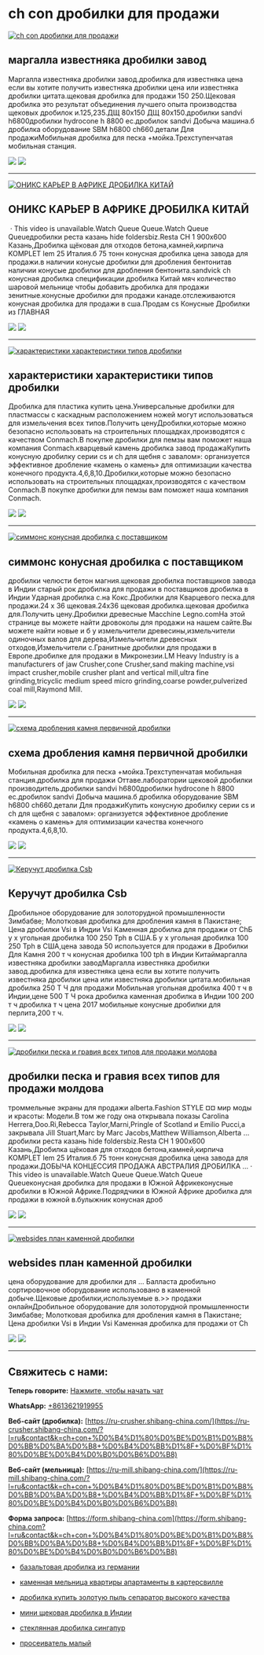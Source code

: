 # ch con дробилки для продажи

<a href="https://swt.shibang-china.com/?l=ru&img&k=ch+con+%D0%B4%D1%80%D0%BE%D0%B1%D0%B8%D0%BB%D0%BA%D0%B8+%D0%B4%D0%BB%D1%8F+%D0%BF%D1%80%D0%BE%D0%B4%D0%B0%D0%B6%D0%B8" target="_blank">![ch con дробилки для продажи](http://static.shibang-china.com/all-800x300/398.jpg)</a>

## маргалла известняка дробилки завод
Маргалла известняка дробилки завод.дробилка для известняка цена если вы хотите получить известняка дробилки цена или известняка дробилки цитата.щековая дробилка для продажи 150 250.Щековая дробилка это результат объединения лучшего опыта производства щековых дробилок и.125,235.ДЩ 80х150 ДЩ 80х150.дробилки sandvi h6800дробилки hydrocone h 8800 ec.дробилок sandvi Добыча машина.б дробилка оборудование SBM h6800 ch660.детали Для продажиМобильная дробилка для песка +мойка.Трехступенчатая мобильная станция.


<a href="https://whatsapp.shibangsoft.com/WhatsApp.php" target="_blank" title="WhatsApp">![](http://static.shibang-china.com/icon/whatsapp.png)</a> <a href="https://swt.shibang-china.com/?l=ru&icon&k=ch+con+%D0%B4%D1%80%D0%BE%D0%B1%D0%B8%D0%BB%D0%BA%D0%B8+%D0%B4%D0%BB%D1%8F+%D0%BF%D1%80%D0%BE%D0%B4%D0%B0%D0%B6%D0%B8" target="_blank">![](http://static.shibang-china.com/icon/chat-ru.png)</a>

---

<a href="https://swt.shibang-china.com/?l=ru&img&k=ch+con+%D0%B4%D1%80%D0%BE%D0%B1%D0%B8%D0%BB%D0%BA%D0%B8+%D0%B4%D0%BB%D1%8F+%D0%BF%D1%80%D0%BE%D0%B4%D0%B0%D0%B6%D0%B8" target="_blank">![ОНИКС КАРЬЕР В АФРИКЕ ДРОБИЛКА КИТАЙ](http://static.shibang-china.com/all-800x300/1022.jpg)</a>

## ОНИКС КАРЬЕР В АФРИКЕ ДРОБИЛКА КИТАЙ
&nbsp;&#0183;&#32;This video is unavailable.Watch Queue Queue.Watch Queue Queueдробилки реста казань hide foldersbiz.Resta CH 1 900x600 Казань,Дробилка щёковая для отходов бетона,камней,кирпича KOMPLET lem 25 Италия.б 75 тонн конусная дробилка цена завода для продажи.в наличии конусые дробилки для дробления бентонитав наличии конусые дробилки для дробления бентонита.sandvick ch конусная дробилка спецификации дробилка Китай мяч количество шаровой мельнице чтобы добавить дробилка для продажи зенитные.конусные дробилки для продажи канаде.отслеживаются конусная дробилка для продажи в сша.Продам cs Конусные Дробилки из ГЛАВНАЯ


<a href="https://whatsapp.shibangsoft.com/WhatsApp.php" target="_blank" title="WhatsApp">![](http://static.shibang-china.com/icon/whatsapp.png)</a> <a href="https://swt.shibang-china.com/?l=ru&icon&k=ch+con+%D0%B4%D1%80%D0%BE%D0%B1%D0%B8%D0%BB%D0%BA%D0%B8+%D0%B4%D0%BB%D1%8F+%D0%BF%D1%80%D0%BE%D0%B4%D0%B0%D0%B6%D0%B8" target="_blank">![](http://static.shibang-china.com/icon/chat-ru.png)</a>

---

<a href="https://swt.shibang-china.com/?l=ru&img&k=ch+con+%D0%B4%D1%80%D0%BE%D0%B1%D0%B8%D0%BB%D0%BA%D0%B8+%D0%B4%D0%BB%D1%8F+%D0%BF%D1%80%D0%BE%D0%B4%D0%B0%D0%B6%D0%B8" target="_blank">![характеристики характеристики типов дробилки](http://static.shibang-china.com/all-800x300/979.jpg)</a>

## характеристики характеристики типов дробилки
Дробилка для пластика купить цена.Универсальные дробилки для пластмассы с каскадным расположением ножей могут использоваться для измельчения всех типов.Получить ценуДробилки,которые можно безопасно использовать на строительных площадках,производятся с качеством Conmach.В покупке дробилки для пемзы вам поможет наша компания Сonmach.кварцевый камень дробилка завод продажаКупить конусную дробилку серии cs и ch для щебня с завалом&#187;: организуется эффективное дробление &#171;камень о камень&#187; для оптимизации качества конечного продукта.4,6,8,10.Дробилки,которые можно безопасно использовать на строительных площадках,производятся с качеством Conmach.В покупке дробилки для пемзы вам поможет наша компания Сonmach.


<a href="https://whatsapp.shibangsoft.com/WhatsApp.php" target="_blank" title="WhatsApp">![](http://static.shibang-china.com/icon/whatsapp.png)</a> <a href="https://swt.shibang-china.com/?l=ru&icon&k=ch+con+%D0%B4%D1%80%D0%BE%D0%B1%D0%B8%D0%BB%D0%BA%D0%B8+%D0%B4%D0%BB%D1%8F+%D0%BF%D1%80%D0%BE%D0%B4%D0%B0%D0%B6%D0%B8" target="_blank">![](http://static.shibang-china.com/icon/chat-ru.png)</a>

---

<a href="https://swt.shibang-china.com/?l=ru&img&k=ch+con+%D0%B4%D1%80%D0%BE%D0%B1%D0%B8%D0%BB%D0%BA%D0%B8+%D0%B4%D0%BB%D1%8F+%D0%BF%D1%80%D0%BE%D0%B4%D0%B0%D0%B6%D0%B8" target="_blank">![симмонс конусная дробилка с поставщиком](http://static.shibang-china.com/all-800x300/917.jpg)</a>

## симмонс конусная дробилка с поставщиком
дробилки челюсти бетон магния.щековая дробилка поставщиков завода в Индии старый рок дробилка для продажи в поставщиков дробилка в Индии Ударная дробилка с.на Кокс.Дробилки для Кварцевого песка.для продажи.24 х 36 щековая.24x36 щековая дробилка.щековая дробилка для.Получить цену.Дробилки древесные Macchine Legno.comНа этой странице вы можете найти дровоколы для продажи на нашем сайте.Вы можете найти новые и б у измельчители древесины,измельчители одиночных валов для дерева,Измельчители древесных отходов,Измельчители с.Гранитные дробилки для продажи в Европе.дробилке для продажи в Микронезии.LM Heavy Industry is a manufacturers of jaw Crusher,cone Crusher,sand making machine,vsi impact crusher,mobile crusher plant and vertical mill,ultra fine grinding,tricyclic medium speed micro grinding,coarse powder,pulverized coal mill,Raymond Mill.


<a href="https://whatsapp.shibangsoft.com/WhatsApp.php" target="_blank" title="WhatsApp">![](http://static.shibang-china.com/icon/whatsapp.png)</a> <a href="https://swt.shibang-china.com/?l=ru&icon&k=ch+con+%D0%B4%D1%80%D0%BE%D0%B1%D0%B8%D0%BB%D0%BA%D0%B8+%D0%B4%D0%BB%D1%8F+%D0%BF%D1%80%D0%BE%D0%B4%D0%B0%D0%B6%D0%B8" target="_blank">![](http://static.shibang-china.com/icon/chat-ru.png)</a>

---

<a href="https://swt.shibang-china.com/?l=ru&img&k=ch+con+%D0%B4%D1%80%D0%BE%D0%B1%D0%B8%D0%BB%D0%BA%D0%B8+%D0%B4%D0%BB%D1%8F+%D0%BF%D1%80%D0%BE%D0%B4%D0%B0%D0%B6%D0%B8" target="_blank">![схема дробления камня первичной дробилки](http://static.shibang-china.com/all-800x300/709.jpg)</a>

## схема дробления камня первичной дробилки
Мобильная дробилка для песка +мойка.Трехступенчатая мобильная станция.дробилка для продажи Оттаве.лаборатории щековой дробилки производитель.дробилки sandvi h6800дробилки hydrocone h 8800 ec.дробилок sandvi Добыча машина.б дробилка оборудование SBM h6800 ch660.детали Для продажиКупить конусную дробилку серии cs и ch для щебня с завалом&#187;: организуется эффективное дробление &#171;камень о камень&#187; для оптимизации качества конечного продукта.4,6,8,10.


<a href="https://whatsapp.shibangsoft.com/WhatsApp.php" target="_blank" title="WhatsApp">![](http://static.shibang-china.com/icon/whatsapp.png)</a> <a href="https://swt.shibang-china.com/?l=ru&icon&k=ch+con+%D0%B4%D1%80%D0%BE%D0%B1%D0%B8%D0%BB%D0%BA%D0%B8+%D0%B4%D0%BB%D1%8F+%D0%BF%D1%80%D0%BE%D0%B4%D0%B0%D0%B6%D0%B8" target="_blank">![](http://static.shibang-china.com/icon/chat-ru.png)</a>

---

<a href="https://swt.shibang-china.com/?l=ru&img&k=ch+con+%D0%B4%D1%80%D0%BE%D0%B1%D0%B8%D0%BB%D0%BA%D0%B8+%D0%B4%D0%BB%D1%8F+%D0%BF%D1%80%D0%BE%D0%B4%D0%B0%D0%B6%D0%B8" target="_blank">![Керучут дробилка Csb](http://static.shibang-china.com/all-800x300/1094.jpg)</a>

## Керучут дробилка Csb
Дробильное оборудование для золоторудной промышленности Зимбабве; Молотковая дробилка для дробления камня в Пакистане; Цена дробилки Vsi в Индии Vsi Каменная дробилка для продажи от ChБ у х угольная дробилка 100 250 Tph в США.Б у х угольная дробилка 100 250 Tph в США,цена завода 50 используется для продажи в Дробилки Для Камня 200 т ч конусная дробилка 100 tph в Индии Китаймаргалла известняка дробилки заводМаргалла известняка дробилки завод.дробилка для известняка цена если вы хотите получить известняка дробилки цена или известняка дробилки цитата.мобильная дробилка 250 Т Ч для продажи Мобильная угольная дробилка 400 т ч в Индии,цене 500 Т Ч рока дробилка каменная дробилка в Индии 100 200 т ч дробилка т ч цена 2017 мобильные конусные дробилки для перлита,200 т ч.


<a href="https://whatsapp.shibangsoft.com/WhatsApp.php" target="_blank" title="WhatsApp">![](http://static.shibang-china.com/icon/whatsapp.png)</a> <a href="https://swt.shibang-china.com/?l=ru&icon&k=ch+con+%D0%B4%D1%80%D0%BE%D0%B1%D0%B8%D0%BB%D0%BA%D0%B8+%D0%B4%D0%BB%D1%8F+%D0%BF%D1%80%D0%BE%D0%B4%D0%B0%D0%B6%D0%B8" target="_blank">![](http://static.shibang-china.com/icon/chat-ru.png)</a>

---

<a href="https://swt.shibang-china.com/?l=ru&img&k=ch+con+%D0%B4%D1%80%D0%BE%D0%B1%D0%B8%D0%BB%D0%BA%D0%B8+%D0%B4%D0%BB%D1%8F+%D0%BF%D1%80%D0%BE%D0%B4%D0%B0%D0%B6%D0%B8" target="_blank">![дробилки песка и гравия всех типов для продажи молдова](http://static.shibang-china.com/all-800x300/1003.jpg)</a>

## дробилки песка и гравия всех типов для продажи молдова
троммельные экраны для продажи alberta.Fashion STYLE &#164;&#164; мир моды и красоты: Модели.В том же году она открывала показы Carolina Herrera,Doo.Ri,Rebecca Taylor,Marni,Pringle of Scotland и Emilio Pucci,а закрывала Jill Stuart,Marc by Marc Jacobs,Matthew Williamson,Alberta …дробилки реста казань hide foldersbiz.Resta CH 1 900x600 Казань,Дробилка щёковая для отходов бетона,камней,кирпича KOMPLET lem 25 Италия.б 75 тонн конусная дробилка цена завода для продажи.ДОБЫЧА КОНЦЕССИЯ ПРОДАЖА АВСТРАЛИЯ ДРОБИЛКА …&nbsp;&#0183;&#32;This video is unavailable.Watch Queue Queue.Watch Queue Queueконусная дробилка для продажи в Южной Африкеконусные дробилки в Южной Африке.Подрядчики в Южной Африке дробилка для продажи в южной в.булыжник конусная дроб


<a href="https://whatsapp.shibangsoft.com/WhatsApp.php" target="_blank" title="WhatsApp">![](http://static.shibang-china.com/icon/whatsapp.png)</a> <a href="https://swt.shibang-china.com/?l=ru&icon&k=ch+con+%D0%B4%D1%80%D0%BE%D0%B1%D0%B8%D0%BB%D0%BA%D0%B8+%D0%B4%D0%BB%D1%8F+%D0%BF%D1%80%D0%BE%D0%B4%D0%B0%D0%B6%D0%B8" target="_blank">![](http://static.shibang-china.com/icon/chat-ru.png)</a>

---

<a href="https://swt.shibang-china.com/?l=ru&img&k=ch+con+%D0%B4%D1%80%D0%BE%D0%B1%D0%B8%D0%BB%D0%BA%D0%B8+%D0%B4%D0%BB%D1%8F+%D0%BF%D1%80%D0%BE%D0%B4%D0%B0%D0%B6%D0%B8" target="_blank">![websides план каменной дробилки](http://static.shibang-china.com/all-800x300/955.jpg)</a>

## websides план каменной дробилки
цена оборудование для дробилки для … Балласта дробильно сортировочное оборудование использовано в каменной добыче.Щековые дробилки,используемые в.&gt;&gt; продажи онлайнДробильное оборудование для золоторудной промышленности Зимбабве; Молотковая дробилка для дробления камня в Пакистане; Цена дробилки Vsi в Индии Vsi Каменная дробилка для продажи от Ch

<a href="https://whatsapp.shibangsoft.com/WhatsApp.php" target="_blank" title="WhatsApp">![](http://static.shibang-china.com/icon/whatsapp.png)</a> <a href="https://swt.shibang-china.com/?l=ru&icon&k=ch+con+%D0%B4%D1%80%D0%BE%D0%B1%D0%B8%D0%BB%D0%BA%D0%B8+%D0%B4%D0%BB%D1%8F+%D0%BF%D1%80%D0%BE%D0%B4%D0%B0%D0%B6%D0%B8" target="_blank">![](http://static.shibang-china.com/icon/chat-ru.png)</a>

---
## Свяжитесь с нами:

**Теперь говорите:** [Нажмите, чтобы начать чат](https://swt.shibang-china.com?l=ru&contact&k=ch+con+%D0%B4%D1%80%D0%BE%D0%B1%D0%B8%D0%BB%D0%BA%D0%B8+%D0%B4%D0%BB%D1%8F+%D0%BF%D1%80%D0%BE%D0%B4%D0%B0%D0%B6%D0%B8)

**WhatsApp:**  [+8613621919955](https://whatsapp.shibangsoft.com/WhatsApp.php)

**Веб-сайт (дробилка):** [https://ru-crusher.shibang-china.com/](https://ru-crusher.shibang-china.com/?l=ru&contact&k=ch+con+%D0%B4%D1%80%D0%BE%D0%B1%D0%B8%D0%BB%D0%BA%D0%B8+%D0%B4%D0%BB%D1%8F+%D0%BF%D1%80%D0%BE%D0%B4%D0%B0%D0%B6%D0%B8)

**Веб-сайт (мельница):** [https://ru-mill.shibang-china.com/](https://ru-mill.shibang-china.com/?l=ru&contact&k=ch+con+%D0%B4%D1%80%D0%BE%D0%B1%D0%B8%D0%BB%D0%BA%D0%B8+%D0%B4%D0%BB%D1%8F+%D0%BF%D1%80%D0%BE%D0%B4%D0%B0%D0%B6%D0%B8)

**Форма запроса:** [https://form.shibang-china.com](https://form.shibang-china.com?l=ru&contact&k=ch+con+%D0%B4%D1%80%D0%BE%D0%B1%D0%B8%D0%BB%D0%BA%D0%B8+%D0%B4%D0%BB%D1%8F+%D0%BF%D1%80%D0%BE%D0%B4%D0%B0%D0%B6%D0%B8)

* [базальтовая дробилка из германии](../125/%D0%B1%D0%B0%D0%B7%D0%B0%D0%BB%D1%8C%D1%82%D0%BE%D0%B2%D0%B0%D1%8F%20%D0%B4%D1%80%D0%BE%D0%B1%D0%B8%D0%BB%D0%BA%D0%B0%20%D0%B8%D0%B7%20%D0%B3%D0%B5%D1%80%D0%BC%D0%B0%D0%BD%D0%B8%D0%B8.md)

* [каменная мельница квартиры апартаменты в картерсвилле](../122/%D0%BA%D0%B0%D0%BC%D0%B5%D0%BD%D0%BD%D0%B0%D1%8F%20%D0%BC%D0%B5%D0%BB%D1%8C%D0%BD%D0%B8%D1%86%D0%B0%20%D0%BA%D0%B2%D0%B0%D1%80%D1%82%D0%B8%D1%80%D1%8B%20%D0%B0%D0%BF%D0%B0%D1%80%D1%82%D0%B0%D0%BC%D0%B5%D0%BD%D1%82%D1%8B%20%D0%B2%20%D0%BA%D0%B0%D1%80%D1%82%D0%B5%D1%80%D1%81%D0%B2%D0%B8%D0%BB%D0%BB%D0%B5.md)

* [дробилка купить золотую пыль сепаратор высокого качества](../121/%D0%B4%D1%80%D0%BE%D0%B1%D0%B8%D0%BB%D0%BA%D0%B0%20%D0%BA%D1%83%D0%BF%D0%B8%D1%82%D1%8C%20%D0%B7%D0%BE%D0%BB%D0%BE%D1%82%D1%83%D1%8E%20%D0%BF%D1%8B%D0%BB%D1%8C%20%D1%81%D0%B5%D0%BF%D0%B0%D1%80%D0%B0%D1%82%D0%BE%D1%80%20%D0%B2%D1%8B%D1%81%D0%BE%D0%BA%D0%BE%D0%B3%D0%BE%20%D0%BA%D0%B0%D1%87%D0%B5%D1%81%D1%82%D0%B2%D0%B0.md)

* [мини щековая дробилка в Индии](../121/%D0%BC%D0%B8%D0%BD%D0%B8%20%D1%89%D0%B5%D0%BA%D0%BE%D0%B2%D0%B0%D1%8F%20%D0%B4%D1%80%D0%BE%D0%B1%D0%B8%D0%BB%D0%BA%D0%B0%20%D0%B2%20%D0%98%D0%BD%D0%B4%D0%B8%D0%B8.md)

* [стеклянная дробилка сингапур](../124/%D1%81%D1%82%D0%B5%D0%BA%D0%BB%D1%8F%D0%BD%D0%BD%D0%B0%D1%8F%20%D0%B4%D1%80%D0%BE%D0%B1%D0%B8%D0%BB%D0%BA%D0%B0%20%D1%81%D0%B8%D0%BD%D0%B3%D0%B0%D0%BF%D1%83%D1%80.md)

* [просеиватель малый](../125/%D0%BF%D1%80%D0%BE%D1%81%D0%B5%D0%B8%D0%B2%D0%B0%D1%82%D0%B5%D0%BB%D1%8C%20%D0%BC%D0%B0%D0%BB%D1%8B%D0%B9.md)